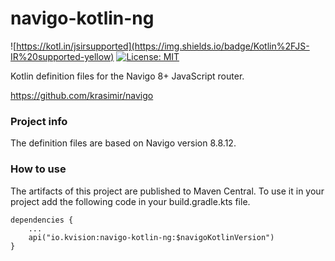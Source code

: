# navigo-kotlin-ng

![https://kotl.in/jsirsupported](https://img.shields.io/badge/Kotlin%2FJS-IR%20supported-yellow)
[![License: MIT](https://img.shields.io/badge/License-MIT-yellow.svg)](https://opensource.org/licenses/MIT)

Kotlin definition files for the Navigo 8+ JavaScript router.

https://github.com/krasimir/navigo

### Project info

The definition files are based on Navigo version 8.8.12.

### How to use

The artifacts of this project are published to Maven Central.
To use it in your project add the following code in your build.gradle.kts file.

    dependencies {
        ...
        api("io.kvision:navigo-kotlin-ng:$navigoKotlinVersion")
    }
